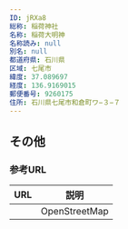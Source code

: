 ```yaml
---
ID: jRXa8
総称: 稲荷神社
名称: 稲荷大明神
名称読み: null
別名: null
都道府県: 石川県
区域: 七尾市
緯度: 37.089697
経度: 136.9169015
郵便番号: 9260175
住所: 石川県七尾市和倉町ワ−３−７
---
```


## その他

### 参考URL

| URL | 説明          |
| --- | ------------- |
|     | OpenStreetMap |
